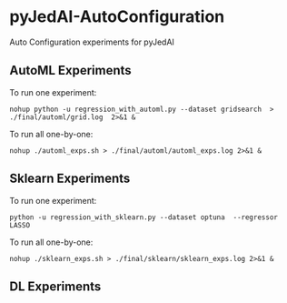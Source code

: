 # pyJedAI-AutoConfiguration
Auto Configuration experiments for pyJedAI


## AutoML Experiments

To run one experiment:
```
nohup python -u regression_with_automl.py --dataset gridsearch  > ./final/automl/grid.log  2>&1 &
```

To run all one-by-one:
```
nohup ./automl_exps.sh > ./final/automl/automl_exps.log 2>&1 &
```

## Sklearn Experiments

To run one experiment:
```
python -u regression_with_sklearn.py --dataset optuna  --regressor LASSO
```

To run all one-by-one:
```
nohup ./sklearn_exps.sh > ./final/sklearn/sklearn_exps.log 2>&1 &
```

## DL Experiments
